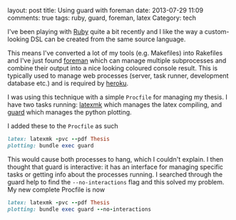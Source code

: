 layout: post
title: Using guard with foreman
date: 2013-07-29 11:09
comments: true
tags: ruby, guard, foreman, latex
Category: tech

I've been playing with [Ruby](https://www.ruby-lang.org/) quite a bit recently and I like the way a custom-looking DSL can be created from the same source language.

This means I've converted a lot of my tools (e.g. Makefiles) into Rakefiles and I've just found [foreman](https://ddollar.github.io/foreman/) which can manage multiple subprocesses and combine their output into a nice looking coloured console result. This is typically used to manage web processes (server, task runner, development database etc.) and is required by [heroku](https://heroku.com).

I was using this technique with a simple `Procfile` for managing my thesis. I have two tasks running: [latexmk](https://users.phys.psu.edu/~collins/software/latexmk-jcc/) which manages the latex compiling, and [guard](https://guardgem.org/) which manages the python plotting.

I added these to the `Procfile` as such

``` ruby
latex: latexmk -pvc --pdf Thesis
plotting: bundle exec guard
```

This would cause both processes to hang, which I couldn't explain. I then thought that guard is interactive: it has an interface for managing specific tasks or getting info about the processes running. I searched through the guard help to find the `--no-interactions` flag and this solved my problem. My new complete Procfile is now

``` ruby
latex: latexmk -pvc --pdf Thesis
plotting: bundle exec guard --no-interactions
```
